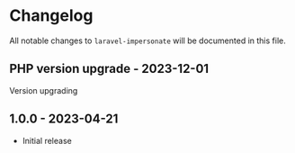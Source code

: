 # Changelog

All notable changes to `laravel-impersonate` will be documented in this file.

## PHP version upgrade - 2023-12-01

Version upgrading

## 1.0.0 - 2023-04-21

- Initial release
